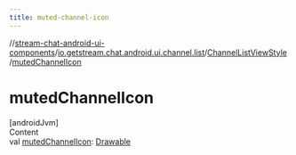 ```yaml
---
title: muted-channel-icon
---
```

//[stream-chat-android-ui-components](../../../index.md)/[io.getstream.chat.android.ui.channel.list](../index.md)/[ChannelListViewStyle](index.md)/[mutedChannelIcon](mutedChannelIcon.md)



# mutedChannelIcon  
[androidJvm]  
Content  
val [mutedChannelIcon](mutedChannelIcon.md): [Drawable](https://developer.android.com/reference/kotlin/android/graphics/drawable/Drawable.html)  



